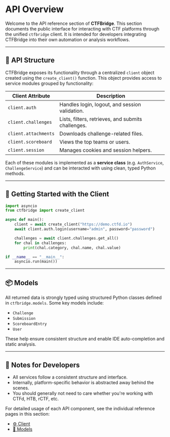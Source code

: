 # API Overview

Welcome to the API reference section of **CTFBridge**. This section documents the public interface for interacting with CTF platforms through the unified `ctfbridge` client. It is intended for developers integrating CTFBridge into their own automation or analysis workflows.

---

## 🔧 API Structure

CTFBridge exposes its functionality through a centralized `client` object created using the `create_client()` function. This object provides access to service modules grouped by functionality:

| Client Attribute     | Description                                        |
| -------------------- | -------------------------------------------------- |
| `client.auth`        | Handles login, logout, and session validation.     |
| `client.challenges`  | Lists, filters, retrieves, and submits challenges. |
| `client.attachments` | Downloads challenge-related files.                 |
| `client.scoreboard`  | Views the top teams or users.                      |
| `client.session`     | Manages cookies and session helpers.               |

Each of these modules is implemented as a **service class** (e.g. `AuthService`, `ChallengeService`) and can be interacted with using clean, typed Python methods.

---

## 🏁 Getting Started with the Client

```python
import asyncio
from ctfbridge import create_client

async def main():
    client = await create_client("https://demo.ctfd.io")
    await client.auth.login(username="admin", password="password")

    challenges = await client.challenges.get_all()
    for chal in challenges:
        print(chal.category, chal.name, chal.value)

if __name__ == "__main__":
    asyncio.run(main())
```

---

## 📦 Models

All returned data is strongly typed using structured Python classes defined in `ctfbridge.models`. Some key models include:

- `Challenge`
- `Submission`
- `ScoreboardEntry`
- `User`

These help ensure consistent structure and enable IDE auto-completion and static analysis.

---

## 🧠 Notes for Developers

- All services follow a consistent structure and interface.
- Internally, platform-specific behavior is abstracted away behind the scenes.
- You should generally not need to care whether you're working with CTFd, HTB, rCTF, etc.

For detailed usage of each API component, see the individual reference pages in this section:

- [⚙️ Client](client.md)
- [🧱 Models](models.md)
